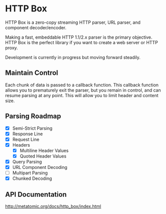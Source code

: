 # HTTP Box

HTTP Box is a zero-copy streaming HTTP parser, URL parser, and component decoder/encoder.

Making a fast, embeddable HTTP 1.1/2.x parser is the primary objective. HTTP Box is the perfect
library if you want to create a web server or HTTP proxy.

Development is currently in progress but moving forward steadily.

## Maintain Control

Each chunk of data is passed to a callback function. This callback function allows you to
prematurely exit the parser, but you remain in control, and can resume parsing at any point.
This will allow you to limit header and content size.

## Parsing Roadmap

- [x] Semi-Strict Parsing
- [x] Response Line
- [x] Request Line
- [x] Headers
  - [x] Multiline Header Values
  - [x] Quoted Header Values
- [x] Query Parsing
- [x] URL Component Decoding
- [ ] Multipart Parsing
- [x] Chunked Decoding

## API Documentation

http://metatomic.org/docs/http_box/index.html
